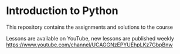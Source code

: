 # Introduction to Python

This repository contains the assignments and solutions to the course

Lessons are available on YouTube, new lessons are published weekly
https://www.youtube.com/channel/UCAGGNzEPYUEhpLKz7GbpBnw
